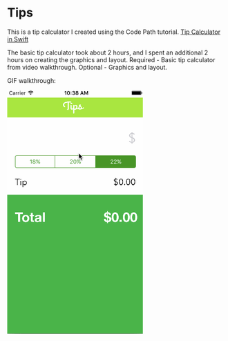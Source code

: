# Tips
This is a tip calculator I created using the Code Path tutorial. <a href="https://vimeo.com/102084767">Tip Calculator in Swift</a>

The basic tip calculator took about 2 hours, and I spent an additional 2 hours on creating the graphics and layout. 
Required - Basic tip calculator from video walkthrough. Optional - Graphics and layout. 

GIF walkthrough:


<img src="https://github.com/elyibarra/Tips/blob/master/Tips1.gif"></img>
